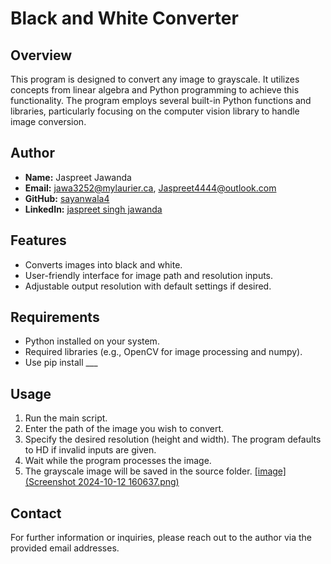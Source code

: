 # Black and White Converter

## Overview
This program is designed to convert any image to grayscale. It utilizes concepts from linear algebra and Python programming to achieve this functionality. The program employs several built-in Python functions and libraries, particularly focusing on the computer vision library to handle image conversion.

## Author
- **Name:** Jaspreet Jawanda
- **Email:** [jawa3252@mylaurier.ca](mailto:jawa3252@mylaurier.ca), [Jaspreet4444@outlook.com](mailto:Jaspreet4444@outlook.com)
- **GitHub:** [sayanwala4](https://github.com/sayanwala4)
- **LinkedIn:** [jaspreet singh jawanda](https://www.linkedin.com/in/jaspreet-jawanda-559119308/)

## Features
- Converts images into black and white.
- User-friendly interface for image path and resolution inputs.
- Adjustable output resolution with default settings if desired.

## Requirements
- Python installed on your system.
- Required libraries (e.g., OpenCV for image processing and numpy).
- Use pip install ___

## Usage
1. Run the main script.
2. Enter the path of the image you wish to convert.
3. Specify the desired resolution (height and width). The program defaults to HD if invalid inputs are given.
4. Wait while the program processes the image.
5. The grayscale image will be saved in the source folder.
[[image](Screenshot 2024-10-12 160637.png)](https://github.com/SAYANWALA4/Color-to-Grayscale/blob/main/Black_White/Screenshot%202024-10-12%20160637.png)

## Contact
For further information or inquiries, please reach out to the author via the provided email addresses.
